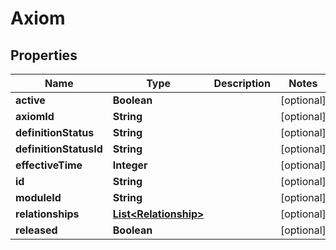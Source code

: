 
# Axiom

## Properties
Name | Type | Description | Notes
------------ | ------------- | ------------- | -------------
**active** | **Boolean** |  |  [optional]
**axiomId** | **String** |  |  [optional]
**definitionStatus** | **String** |  |  [optional]
**definitionStatusId** | **String** |  |  [optional]
**effectiveTime** | **Integer** |  |  [optional]
**id** | **String** |  |  [optional]
**moduleId** | **String** |  |  [optional]
**relationships** | [**List&lt;Relationship&gt;**](Relationship.md) |  |  [optional]
**released** | **Boolean** |  |  [optional]



